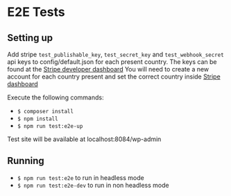 # E2E Tests

## Setting up
Add stripe `test_publishable_key`, `test_secret_key` and `test_webhook_secret` api keys to config/default.json for each present country. The keys can be found at the [Stripe developer dashboard](https://dashboard.stripe.com/test/apikeys)
You will need to create a new account for each country present and set the correct country inside [Stripe dashboard](https://dashboard.stripe.com/settings/account)

Execute the following commands:

- `$ composer install`
- `$ npm install`
- `$ npm run test:e2e-up`

Test site will be available at localhost:8084/wp-admin

## Running
- `$ npm run test:e2e` to run in headless mode
- `$ npm run test:e2e-dev` to run in non headless mode



